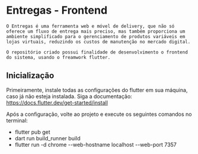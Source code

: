 # Entregas - Frontend

    O Entregas é uma ferramenta web e móvel de delivery, que não só oferece um fluxo de entrega mais preciso, mas também proporciona um ambiente simplificado para o gerenciamento de produtos variáveis em lojas virtuais, reduzindo os custos de manutenção no mercado digital. 
    
    O repositório criado possui finalidade de desenvolvimento o frontend do sistema, usando o freamwork flutter. 
    
## Inicialização

Primeiramente, instale todas as configurações do flutter em sua máquina, caso já não esteja instalada. Siga a documentação: https://docs.flutter.dev/get-started/install

Após a configuração, volte ao projeto e execute os seguintes comandos no terminal:

- flutter pub get
- dart run build_runner build
- flutter run -d chrome --web-hostname localhost --web-port 7357